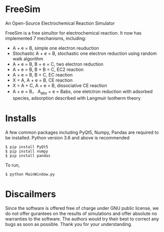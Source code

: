 # FreeSim
 An Open-Source Electrochemical Reaction Simulator

FreeSim is a free simultor for electrochemical reaction. It now has implemented 7 mechanisms, including:

* A + e = B, simple one electron reuduction 
* Stochastic A + e = B, stochastic one electron reduction using random walk algorithm
* A + e = B, B + e = C, two electron reduction
* A + e = B, B + B = C, EC2 reaction 
* A + e = B, B = C, EC reaction 
* X = A, A + e = B, CE reaction 
* X = A + C, A + e = B, dissociative CE reaction
* A + e = B， A<sub>abs</sub> + e = B<abs>abs</abs>, one eletctron reduction with adsorbed species, adsorption described with Langmuir Isotherm theory

# Installs
A few common packages including PyQt5, Numpy, Pandas are required to be installed. Python version 3.6 and above is recommended

```
$ pip install PyQt5
$ pip install numpy
$ pip install pandas
```

To run,

```
$ python MainWindow.py
```

# Discailmers
Since the software is offered free of charge under GNU public license, we do not offer gurantees on the results of simulations and offer absolute no warranties to the software. The authors would try their best to correct any bugs as soon as possible. Thank you for your understanding.



